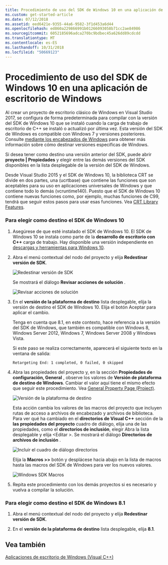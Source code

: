 ```yaml
---
title: Procedimiento de uso del SDK de Windows 10 en una aplicación de escritorio de Windows
ms.custom: get-started-article
ms.date: 07/12/2018
ms.assetid: eed6421e-9355-44a6-9582-3f1d453a6d44
ms.openlocfilehash: ed860a229866991b01266093058b71cc2ae84986
ms.sourcegitcommit: 6052185696adca270bc9bdbec45a626dd89cdcdd
ms.translationtype: MT
ms.contentlocale: es-ES
ms.lasthandoff: 10/31/2018
ms.locfileid: "50669123"
---
```

# <a name="how-to-use-the-windows-10-sdk-in-a-windows-desktop-application"></a>Procedimiento de uso del SDK de Windows 10 en una aplicación de escritorio de Windows

Al crear un proyecto de escritorio clásico de Windows en Visual Studio 2017, se configura de forma predeterminada para compilar con la versión del SDK de Windows 10 que se instaló cuando la carga de trabajo de escritorio de C++ se instaló o actualizó por última vez. Esta versión del SDK de Windows es compatible con Windows 7 y versiones posteriores. Consulte [mediante los encabezados de Windows](/windows/desktop/WinProg/using-the-windows-headers) para obtener más información sobre cómo destinar versiones específicas de Windows.

Si desea tener como destino una versión anterior del SDK, puede abrir **proyecto | Propiedades** y elegir entre las demás versiones del SDK disponibles en la lista desplegable de la versión del SDK de Windows.

Desde Visual Studio 2015 y el SDK de Windows 10, la biblioteca CRT se divide en dos partes, una (ucrtbase) que contiene las funciones que son aceptables para su uso en aplicaciones universales de Windows y que contiene todo lo demás (vcruntime140). Puesto que el SDK de Windows 10 contiene nuevas funciones como, por ejemplo, muchas funciones de C99, tendrá que seguir estos pasos para usar esas funciones. Vea [CRT Library Features](../c-runtime-library/crt-library-features.md).

### <a name="to-target-the-windows-10-sdk"></a>Para elegir como destino el SDK de Windows 10

1. Asegúrese de que esté instalado el SDK de Windows 10. El SDK de Windows 10 se instala como parte de la **desarrollo de escritorio con C++** carga de trabajo. Hay disponible una versión independiente en [descargas y herramientas para Windows 10](https://developer.microsoft.com/windows/downloads).

2. Abra el menú contextual del nodo del proyecto y elija **Redestinar versión de SDK**.

   ![Redestinar versión de SDK](../windows/media/retargetingwindowssdk1.PNG "RetargetingWindowsSDK1")

   Se mostrará el diálogo **Revisar acciones de solución** .

   ![Revisar acciones de solución](../windows/media/retargetingwindowssdk2.PNG "RetargetingWindowsSDK2")

3. En el **versión de la plataforma de destino** lista desplegable, elija la versión de destino el SDK de Windows 10. Elija el botón Aceptar para aplicar el cambio.

   Tenga en cuenta que 8.1, en este contexto, hace referencia a la versión del SDK de Windows, que también es compatible con Windows 8, Windows Server 2012, Windows 7, Windows Server 2008 y Windows Vista.

   Si este paso se realiza correctamente, aparecerá el siguiente texto en la ventana de salida:

   `Retargeting End: 1 completed, 0 failed, 0 skipped`

4. Abra las propiedades del proyecto y, en la sección **Propiedades de configuración, General** , observe los valores de **Versión de plataforma de destino de Windows**. Cambiar el valor aquí tiene el mismo efecto que seguir este procedimiento. Vea [General Property Page (Project)](../ide/general-property-page-project.md).

   ![Versión de la plataforma de destino](../windows/media/retargetingwindowssdk3.PNG "RetargetingWindowsSDK3")

   Esta acción cambia los valores de las macros del proyecto que incluyen rutas de acceso a archivos de encabezado y archivos de biblioteca. Para ver qué ha cambiado en el **directorios de Visual C++** sección de la **las propiedades del proyecto** cuadro de diálogo, elija una de las propiedades, como el **directorios de inclusión**, elegir Abra la lista desplegable y elija \<Editar >. Se mostrará el diálogo **Directorios de archivos de inclusión** .

   ![Incluir el cuadro de diálogo directorios](../windows/media/retargetingwindowssdk4.PNG "RetargetingWindowsSDK4")

   Elija la **Macros >>** botón y desplácese hacia abajo en la lista de macros hasta las macros del SDK de Windows para ver los nuevos valores.

   ![Windows SDK Macros](../windows/media/retargetingwindowssdk5.PNG "RetargetingWindowsSDK5")

5. Repita este procedimiento con los demás proyectos si es necesario y vuelva a compilar la solución.

### <a name="to-target-the-windows-81-sdk"></a>Para elegir como destino el SDK de Windows 8.1

1. Abra el menú contextual del nodo del proyecto y elija **Redestinar versión de SDK**.

2. En el **versión de la plataforma de destino** lista desplegable, elija **8.1**.

## <a name="see-also"></a>Vea también

[Aplicaciones de escritorio de Windows (Visual C++)](../windows/how-to-use-the-windows-10-sdk-in-a-windows-desktop-application.md)